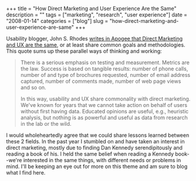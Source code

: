+++
title = "How Direct Marketing and User Experience Are the Same"
description = ""
tags = ["marketing", "research", "user experience"]
date = "2008-01-14"
categories = ["blog"]
slug = "how-direct-marketing-and-user-experience-are-same"
+++



<p>Usability blogger, John S. Rhodes <a href="http://www.apogeehk.com/articles/HowDirectMarketingAndUserExperienceAreTheSame.html">writes in Apogee that Direct Marketing and UX are the same</a>, or at least share common goals and methodologies. This quote sums up these parallel ways of thinking and working:</p>
<blockquote><p>There is a serious emphasis on testing and measurement. Metrics are the law. Success is based on tangible results: number of phone calls, number of and type of brochures requested, number of email address captured, number of comments made, number of web page views and so on.</p>
<p>In this way, usability and UX share commonality with direct marketing. We've known for years that we cannot take action on behalf of users without first having data. Educated opinions are useful, e.g., heuristic analysis, but nothing is as powerful and useful as data from research in the lab or the wild.</p></blockquote>
<p>I would wholeheartedly agree that we could share lessons learned between these 2 fields. In the past year I stumbled on and have taken an interest in direct marketing, mostly due to finding Dan Kennedy serendipitously and reading a book of his. I held the same belief when reading a Kennedy book--we're interested in the same things, with different needs or problems in mind. I'll be keeping an eye out for more on this theme and am sure to blog what I find here.</p>
    
  
